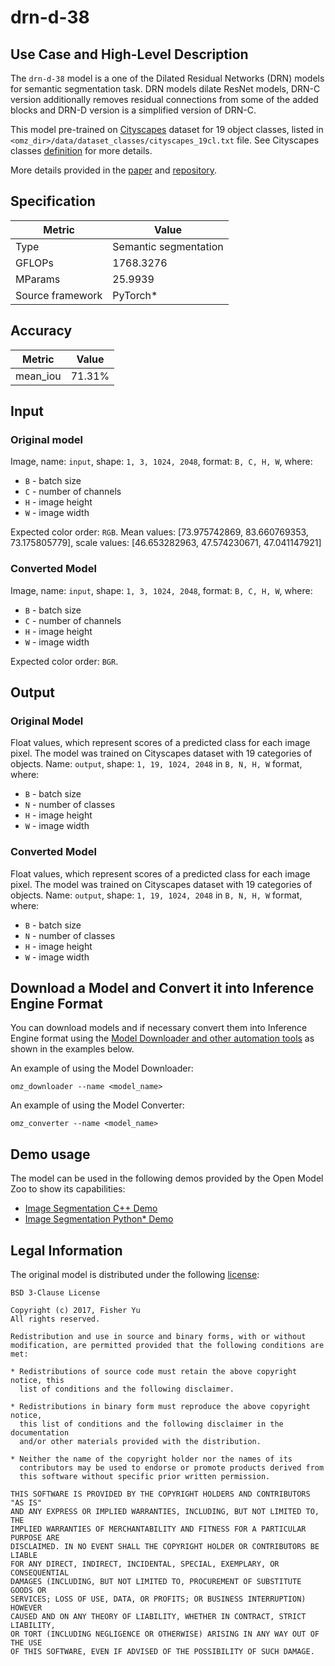 # drn-d-38

## Use Case and High-Level Description

The `drn-d-38` model is a one of the Dilated Residual Networks (DRN) models for semantic segmentation task. DRN models dilate ResNet models, DRN-C version additionally removes residual connections from some of the added blocks and DRN-D version is a simplified version of DRN-C.

This model pre-trained on [Cityscapes](https://www.cityscapes-dataset.com) dataset for 19 object classes, listed in `<omz_dir>/data/dataset_classes/cityscapes_19cl.txt` file. See Cityscapes classes [definition](https://www.cityscapes-dataset.com/dataset-overview) for more details.

More details provided in the [paper](https://arxiv.org/abs/1705.09914) and [repository](https://github.com/fyu/drn).

## Specification

| Metric            | Value                |
|-------------------|----------------------|
| Type              | Semantic segmentation|
| GFLOPs            | 1768.3276            |
| MParams           | 25.9939              |
| Source framework  | PyTorch\*            |

## Accuracy

| Metric    | Value |
| --------- | ----- |
| mean_iou  | 71.31%|

## Input

### Original model

Image, name: `input`, shape: `1, 3, 1024, 2048`, format: `B, C, H, W`, where:

- `B` - batch size
- `C` - number of channels
- `H` - image height
- `W` - image width

Expected color order: `RGB`.
Mean values: [73.975742869, 83.660769353, 73.175805779], scale values: [46.653282963, 47.574230671, 47.041147921]

### Converted Model

Image, name: `input`, shape: `1, 3, 1024, 2048`, format: `B, C, H, W`, where:

- `B` - batch size
- `C` - number of channels
- `H` - image height
- `W` - image width

Expected color order: `BGR`.

## Output

### Original Model

Float values, which represent scores of a predicted class for each image pixel. The model was trained on Cityscapes dataset with 19 categories of objects. Name: `output`, shape: `1, 19, 1024, 2048` in `B, N, H, W` format, where:

- `B` - batch size
- `N` - number of classes
- `H` - image height
- `W` - image width

### Converted Model

Float values, which represent scores of a predicted class for each image pixel. The model was trained on Cityscapes dataset with 19 categories of objects. Name: `output`, shape: `1, 19, 1024, 2048` in `B, N, H, W` format, where:

- `B` - batch size
- `N` - number of classes
- `H` - image height
- `W` - image width

## Download a Model and Convert it into Inference Engine Format

You can download models and if necessary convert them into Inference Engine format using the [Model Downloader and other automation tools](../../../tools/model_tools/README.md) as shown in the examples below.

An example of using the Model Downloader:
```
omz_downloader --name <model_name>
```

An example of using the Model Converter:
```
omz_converter --name <model_name>
```

## Demo usage

The model can be used in the following demos provided by the Open Model Zoo to show its capabilities:

* [Image Segmentation C++ Demo](../../../demos/segmentation_demo/cpp/README.md)
* [Image Segmentation Python\* Demo](../../../demos/segmentation_demo/python/README.md)

## Legal Information

The original model is distributed under the following
[license](https://raw.githubusercontent.com/fyu/drn/master/LICENSE):

```
BSD 3-Clause License

Copyright (c) 2017, Fisher Yu
All rights reserved.

Redistribution and use in source and binary forms, with or without
modification, are permitted provided that the following conditions are met:

* Redistributions of source code must retain the above copyright notice, this
  list of conditions and the following disclaimer.

* Redistributions in binary form must reproduce the above copyright notice,
  this list of conditions and the following disclaimer in the documentation
  and/or other materials provided with the distribution.

* Neither the name of the copyright holder nor the names of its
  contributors may be used to endorse or promote products derived from
  this software without specific prior written permission.

THIS SOFTWARE IS PROVIDED BY THE COPYRIGHT HOLDERS AND CONTRIBUTORS "AS IS"
AND ANY EXPRESS OR IMPLIED WARRANTIES, INCLUDING, BUT NOT LIMITED TO, THE
IMPLIED WARRANTIES OF MERCHANTABILITY AND FITNESS FOR A PARTICULAR PURPOSE ARE
DISCLAIMED. IN NO EVENT SHALL THE COPYRIGHT HOLDER OR CONTRIBUTORS BE LIABLE
FOR ANY DIRECT, INDIRECT, INCIDENTAL, SPECIAL, EXEMPLARY, OR CONSEQUENTIAL
DAMAGES (INCLUDING, BUT NOT LIMITED TO, PROCUREMENT OF SUBSTITUTE GOODS OR
SERVICES; LOSS OF USE, DATA, OR PROFITS; OR BUSINESS INTERRUPTION) HOWEVER
CAUSED AND ON ANY THEORY OF LIABILITY, WHETHER IN CONTRACT, STRICT LIABILITY,
OR TORT (INCLUDING NEGLIGENCE OR OTHERWISE) ARISING IN ANY WAY OUT OF THE USE
OF THIS SOFTWARE, EVEN IF ADVISED OF THE POSSIBILITY OF SUCH DAMAGE.
```
